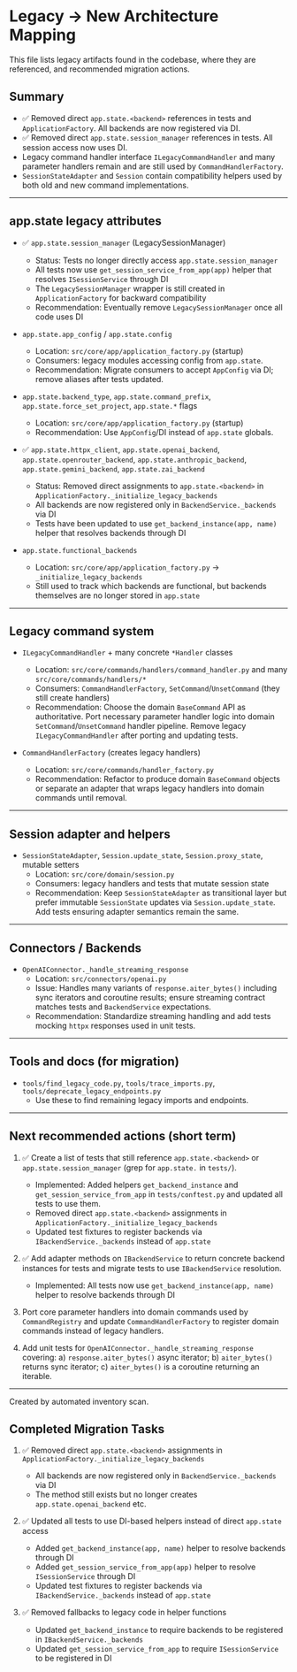 # Legacy → New Architecture Mapping

This file lists legacy artifacts found in the codebase, where they are referenced, and recommended migration actions.

## Summary
- ✅ Removed direct `app.state.<backend>` references in tests and `ApplicationFactory`. All backends are now registered via DI.
- ✅ Removed direct `app.state.session_manager` references in tests. All session access now uses DI.
- Legacy command handler interface `ILegacyCommandHandler` and many parameter handlers remain and are still used by `CommandHandlerFactory`.
- `SessionStateAdapter` and `Session` contain compatibility helpers used by both old and new command implementations.

---

## app.state legacy attributes

- ✅ `app.state.session_manager` (LegacySessionManager)
  - Status: Tests no longer directly access `app.state.session_manager`
  - All tests now use `get_session_service_from_app(app)` helper that resolves `ISessionService` through DI
  - The `LegacySessionManager` wrapper is still created in `ApplicationFactory` for backward compatibility
  - Recommendation: Eventually remove `LegacySessionManager` once all code uses DI

- `app.state.app_config` / `app.state.config`
  - Location: `src/core/app/application_factory.py` (startup)
  - Consumers: legacy modules accessing config from `app.state`.
  - Recommendation: Migrate consumers to accept `AppConfig` via DI; remove aliases after tests updated.

- `app.state.backend_type`, `app.state.command_prefix`, `app.state.force_set_project`, `app.state.*` flags
  - Location: `src/core/app/application_factory.py` (startup)
  - Recommendation: Use `AppConfig`/DI instead of `app.state` globals.

- ✅ `app.state.httpx_client`, `app.state.openai_backend`, `app.state.openrouter_backend`, `app.state.anthropic_backend`, `app.state.gemini_backend`, `app.state.zai_backend`
  - Status: Removed direct assignments to `app.state.<backend>` in `ApplicationFactory._initialize_legacy_backends`
  - All backends are now registered only in `BackendService._backends` via DI
  - Tests have been updated to use `get_backend_instance(app, name)` helper that resolves backends through DI
  
- `app.state.functional_backends`
  - Location: `src/core/app/application_factory.py` -> `_initialize_legacy_backends`
  - Still used to track which backends are functional, but backends themselves are no longer stored in `app.state`

---

## Legacy command system

- `ILegacyCommandHandler` + many concrete `*Handler` classes
  - Location: `src/core/commands/handlers/command_handler.py` and many `src/core/commands/handlers/*`
  - Consumers: `CommandHandlerFactory`, `SetCommand`/`UnsetCommand` (they still create handlers)
  - Recommendation: Choose the domain `BaseCommand` API as authoritative. Port necessary parameter handler logic into domain `SetCommand`/`UnsetCommand` handler pipeline. Remove legacy `ILegacyCommandHandler` after porting and updating tests.

- `CommandHandlerFactory` (creates legacy handlers)
  - Location: `src/core/commands/handler_factory.py`
  - Recommendation: Refactor to produce domain `BaseCommand` objects or separate an adapter that wraps legacy handlers into domain commands until removal.

---

## Session adapter and helpers

- `SessionStateAdapter`, `Session.update_state`, `Session.proxy_state`, mutable setters
  - Location: `src/core/domain/session.py`
  - Consumers: legacy handlers and tests that mutate session state
  - Recommendation: Keep `SessionStateAdapter` as transitional layer but prefer immutable `SessionState` updates via `Session.update_state`. Add tests ensuring adapter semantics remain the same.

---

## Connectors / Backends

- `OpenAIConnector._handle_streaming_response`
  - Location: `src/connectors/openai.py`
  - Issue: Handles many variants of `response.aiter_bytes()` including sync iterators and coroutine results; ensure streaming contract matches tests and `BackendService` expectations.
  - Recommendation: Standardize streaming handling and add tests mocking `httpx` responses used in unit tests.

---

## Tools and docs (for migration)

- `tools/find_legacy_code.py`, `tools/trace_imports.py`, `tools/deprecate_legacy_endpoints.py`
  - Use these to find remaining legacy imports and endpoints.

---

## Next recommended actions (short term)

1. ✅ Create a list of tests that still reference `app.state.<backend>` or `app.state.session_manager` (grep for `app.state.` in `tests/`).
   - Implemented: Added helpers `get_backend_instance` and `get_session_service_from_app` in `tests/conftest.py` and updated all tests to use them.
   - Removed direct `app.state.<backend>` assignments in `ApplicationFactory._initialize_legacy_backends`
   - Updated test fixtures to register backends via `IBackendService._backends` instead of `app.state`

2. ✅ Add adapter methods on `IBackendService` to return concrete backend instances for tests and migrate tests to use `IBackendService` resolution.
   - Implemented: All tests now use `get_backend_instance(app, name)` helper to resolve backends through DI

3. Port core parameter handlers into domain commands used by `CommandRegistry` and update `CommandHandlerFactory` to register domain commands instead of legacy handlers.

4. Add unit tests for `OpenAIConnector._handle_streaming_response` covering: a) `response.aiter_bytes()` async iterator; b) `aiter_bytes()` returns sync iterator; c) `aiter_bytes()` is a coroutine returning an iterable.

---

Created by automated inventory scan.

## Completed Migration Tasks

1. ✅ Removed direct `app.state.<backend>` assignments in `ApplicationFactory._initialize_legacy_backends`
   - All backends are now registered only in `BackendService._backends` via DI
   - The method still exists but no longer creates `app.state.openai_backend` etc.

2. ✅ Updated all tests to use DI-based helpers instead of direct `app.state` access
   - Added `get_backend_instance(app, name)` helper to resolve backends through DI
   - Added `get_session_service_from_app(app)` helper to resolve `ISessionService` through DI
   - Updated test fixtures to register backends via `IBackendService._backends` instead of `app.state`

3. ✅ Removed fallbacks to legacy code in helper functions
   - Updated `get_backend_instance` to require backends to be registered in `IBackendService._backends`
   - Updated `get_session_service_from_app` to require `ISessionService` to be registered in DI


